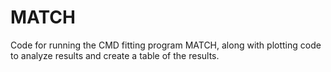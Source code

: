 # MATCH

Code for running the CMD fitting program MATCH, along with plotting code to analyze results and create a table of the results.